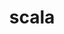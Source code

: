 ---
layout: project
title: "scala"
description: "lopiter's scala story"
header-img: "img/home-bg.jpg"
category: scala
---